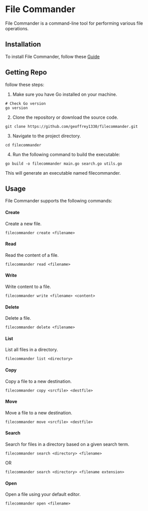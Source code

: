 # File Commander

File Commander is a command-line tool for performing various file operations.

## Installation

To install File Commander, follow these [Guide](https://github.com/geoffrey1330/filecommander/blob/main/Installation.md)

## Getting Repo

follow these steps:

1. Make sure you have Go installed on your machine.

```shell
# Check Go version
go version
```
2. Clone the repository or download the source code.

```shell
git clone https://github.com/geoffrey1330/filecommander.git
```
3. Navigate to the project directory.

```shell
cd filecommander
```

4. Run the following command to build the executable:

```shell
go build -o filecommander main.go search.go utils.go
```
This will generate an executable named filecommander.

## Usage
File Commander supports the following commands:

#### Create
Create a new file.

```shell
filecommander create <filename>
```
#### Read
Read the content of a file.

```shell
filecommander read <filename>
```

#### Write
Write content to a file.

```shell
filecommander write <filename> <content>
```

#### Delete
Delete a file.

```shell
filecommander delete <filename>
```
#### List
List all files in a directory.

```shell
filecommander list <directory>
```
#### Copy
Copy a file to a new destination.

```shell
filecommander copy <srcfile> <destfile>
```
#### Move
Move a file to a new destination.

```shell
filecommander move <srcfile> <destfile>
```

#### Search
Search for files in a directory based on a given search term.

```shell
filecommander search <directory> <filename>
```
OR 
```shell
filecommander search <directory> <filename extension>
```

#### Open
Open a file using your default editor.

```shell
filecommander open <filename>
```
